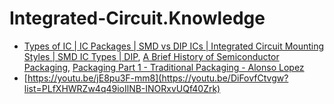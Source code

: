 # Integrated-Circuit.Knowledge
- [Types of IC | IC Packages | SMD vs DIP ICs | Integrated Circuit Mounting Styles | SMD IC Types | DIP](https://youtu.be/USR5zm4Dhb0), [A Brief History of Semiconductor Packaging](https://youtu.be/nNpuiJitKwk), [Packaging Part 1 - Traditional Packaging - Alonso Lopez](https://youtu.be/jE8pu3F-mm8)
- [https://youtu.be/jE8pu3F-mm8](https://youtu.be/DiFovfCtvgw?list=PLfXHWRZw4q49ioIlNB-INORxvUQf40Zrk)
